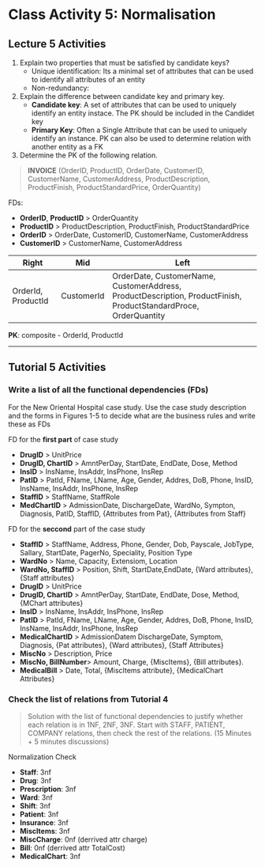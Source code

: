 # Class Activity 5: Normalisation

## Lecture 5 Activities

1. Explain two properties that must be satisfied by candidate keys?
   - Unique identification: Its a minimal set of attributes that can be used to identify all attributes of an entity
   - Non-redundancy: 
2. Explain the difference between candidate key and primary key.
   - **Candidate key**: A set of attributes that can be used to uniquely identify an entity instace. The PK should be included in the Candidet key
   - **Primary Key**: Often a Single Attribute that can be used to uniquely identify an instance. PK can also be used to determine relation with another entity as a FK
3. Determine the PK of the following relation.

> **INVOICE** (OrderID, ProductID, OrderDate, CustomerID, CustomerName, CustomerAddress, ProductDescription, ProductFinish, ProductStandardPrice, OrderQuantity)

FDs:

- **OrderID**, **ProductID** > OrderQuantity
- **ProductID** > ProductDescription, ProductFinish, ProductStandardPrice
- **OrderID** > OrderDate, CustomerID, CustomerName, CustomerAddress
- **CustomerID** > CustomerName, CustomerAddress

| Right | Mid | Left|
|---|---|---|
|OrderId, ProductId | CustomerId| OrderDate, CustomerName, CustomerAddress, ProductDescription, ProductFinish, ProductStandardProce, OrderQuantity|

**PK**: composite - OrderId, ProductId

---

## Tutorial 5 Activities

### Write a list of all the functional dependencies (FDs)

 For the New Oriental Hospital case study.  Use the case study description and the forms in Figures 1-5 to decide what are the business rules and write these as FDs

FD for the **first part** of case study

- **DrugID** >  UnitPrice
- **DrugID, ChartID** > AmntPerDay, StartDate, EndDate, Dose, Method
- **InsID** > InsName, InsAddr, InsPhone, InsRep
- **PatID** > PatId, FName, LName, Age, Gender, Addres, DoB, Phone, InsID, InsName, InsAddr, InsPhone, InsRep
- **StaffID** > StaffName, StaffRole
- **MedChartID** > AdmissionDate, DischargeDate, WardNo, Sympton, Diagnosis, PatID, StaffID, {Attributes from Pat}, {Attributes from Staff}

FD for the **seccond** part of the case study

- **StaffID** > StaffName, Address, Phone, Gender, Dob, Payscale, JobType, Sallary, StartDate, PagerNo, Speciality, Position Type
- **WardNo** > Name, Capacity, Extensiom, Location
- **WardNo, StaffID** > Position, Shift, StartDate,EndDate, {Ward attributes}, {Staff attributes}
- **DrugID** >  UnitPrice
- **DrugID, ChartID** > AmntPerDay, StartDate, EndDate, Dose, Method, {MChart attributes}
- **InsID** > InsName, InsAddr, InsPhone, InsRep
- **PatID** > PatId, FName, LName, Age, Gender, Addres, DoB, Phone, InsID, InsName, InsAddr, InsPhone, InsRep
- **MedicalChartID** > AdmissionDatem DischargeDate, Symptom, Diagnosis, {Pat attributes}, {Ward attributes}, {Staff Attributes}
- **MiscNo** > Description, Price
- **MiscNo, BillNumber**> Amount, Charge, {MiscItems}, {Bill attributes}.
- **MedicalBill** > Date, Total, {MiscItems attribute}, {MedicalChart Attributes}


### Check the list of relations from Tutorial 4

> Solution with the list of functional dependencies to justify whether each relation is in 1NF, 2NF, 3NF. Start with STAFF, PATIENT, COMPANY relations, then check the rest of the relations. (15 Minutes + 5 minutes discussions)

Normalization Check

- **Staff**: 3nf
- **Drug**: 3nf
- **Prescription**: 3nf
- **Ward**: 3nf
- **Shift**: 3nf
- **Patient**: 3nf
- **Insurance**: 3nf
- **MiscItems**: 3nf
- **MiscCharge**: 0nf (derrived attr charge)
- **Bill**: 0nf (derrived attr TotalCost)
- **MedicalChart**: 3nf
